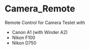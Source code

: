 # Camera_Remote
Remote Control for Camera
Testet with 
- Canon A1 (with Winder A2)
- Nikon F100
- Nikon D750

